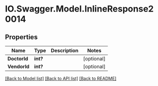 # IO.Swagger.Model.InlineResponse20014
## Properties

Name | Type | Description | Notes
------------ | ------------- | ------------- | -------------
**DoctorId** | **int?** |  | [optional] 
**VendorId** | **int?** |  | [optional] 

[[Back to Model list]](../README.md#documentation-for-models) [[Back to API list]](../README.md#documentation-for-api-endpoints) [[Back to README]](../README.md)

